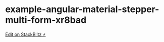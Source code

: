 # example-angular-material-stepper-multi-form-xr8bad

[Edit on StackBlitz ⚡️](https://stackblitz.com/edit/example-angular-material-stepper-multi-form-xr8bad)
